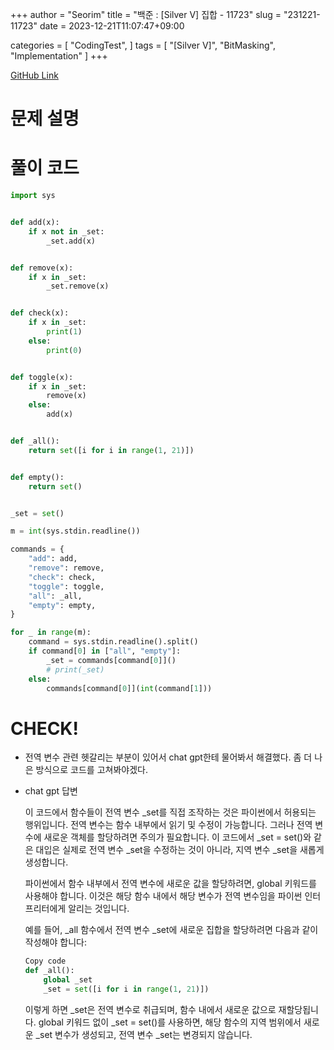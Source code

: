 +++
author = "Seorim"
title =  "백준 : [Silver V] 집합 - 11723"
slug = "231221-11723"
date = 2023-12-21T11:07:47+09:00

categories = [
    "CodingTest",
]
tags = [
    "[Silver V]", "BitMasking", "Implementation"
]
+++

[GitHub Link](https://github.com/srlee056/algorithm-study/tree/main/%EB%B0%B1%EC%A4%80/Silver/11723.%E2%80%85%EC%A7%91%ED%95%A9)

# 문제 설명

# 풀이 코드

```python
import sys


def add(x):
    if x not in _set:
        _set.add(x)


def remove(x):
    if x in _set:
        _set.remove(x)


def check(x):
    if x in _set:
        print(1)
    else:
        print(0)


def toggle(x):
    if x in _set:
        remove(x)
    else:
        add(x)


def _all():
    return set([i for i in range(1, 21)])


def empty():
    return set()


_set = set()

m = int(sys.stdin.readline())

commands = {
    "add": add,
    "remove": remove,
    "check": check,
    "toggle": toggle,
    "all": _all,
    "empty": empty,
}

for _ in range(m):
    command = sys.stdin.readline().split()
    if command[0] in ["all", "empty"]:
        _set = commands[command[0]]()
        # print(_set)
    else:
        commands[command[0]](int(command[1]))

```

# CHECK!

-   전역 변수 관련 헷갈리는 부분이 있어서 chat gpt한테 물어봐서 해결했다. 좀 더 나은 방식으로 코드를 고쳐봐야겠다.

-   chat gpt 답변

    이 코드에서 함수들이 전역 변수 \_set를 직접 조작하는 것은 파이썬에서 허용되는 행위입니다. 전역 변수는 함수 내부에서 읽기 및 수정이 가능합니다. 그러나 전역 변수에 새로운 객체를 할당하려면 주의가 필요합니다. 이 코드에서 \_set = set()와 같은 대입은 실제로 전역 변수 \_set을 수정하는 것이 아니라, 지역 변수 \_set을 새롭게 생성합니다.

    파이썬에서 함수 내부에서 전역 변수에 새로운 값을 할당하려면, global 키워드를 사용해야 합니다. 이것은 해당 함수 내에서 해당 변수가 전역 변수임을 파이썬 인터프리터에게 알리는 것입니다.

    예를 들어, \_all 함수에서 전역 변수 \_set에 새로운 집합을 할당하려면 다음과 같이 작성해야 합니다:

    ```python
    Copy code
    def _all():
        global _set
        _set = set([i for i in range(1, 21)])
    ```

    이렇게 하면 \_set은 전역 변수로 취급되며, 함수 내에서 새로운 값으로 재할당됩니다. global 키워드 없이 \_set = set()를 사용하면, 해당 함수의 지역 범위에서 새로운 \_set 변수가 생성되고, 전역 변수 \_set는 변경되지 않습니다.
